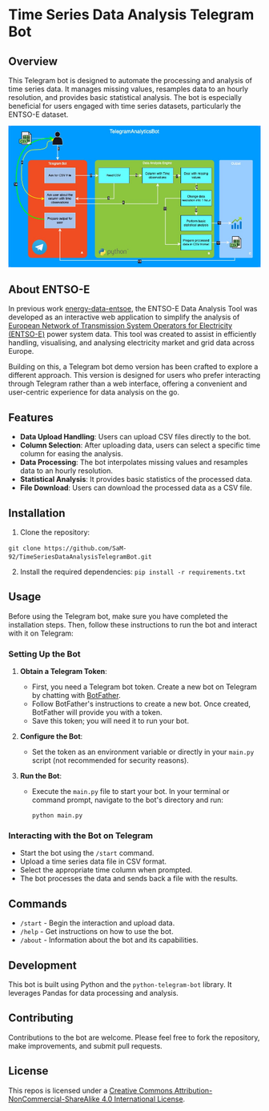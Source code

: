 # Time Series Data Analysis Telegram Bot

## Overview

This Telegram bot is designed to automate the processing and analysis of time series data. It manages missing values, resamples data to an hourly resolution, and provides basic statistical analysis. The bot is especially beneficial for users engaged with time series datasets, particularly the ENTSO-E dataset.

![overview](./images/overview.jpg)

## About ENTSO-E

In previous work [energy-data-entsoe](https://github.com/SaM-92/energy-data-entsoe/tree/main), the ENTSO-E Data Analysis Tool was developed as an interactive web application to simplify the analysis of [European Network of Transmission System Operators for Electricity (ENTSO-E)](https://transparency.entsoe.eu/) power system data. This tool was created to assist in efficiently handling, visualising, and analysing electricity market and grid data across Europe.

Building on this, a Telegram bot demo version has been crafted to explore a different approach. This version is designed for users who prefer interacting through Telegram rather than a web interface, offering a convenient and user-centric experience for data analysis on the go.



## Features

- **Data Upload Handling**: Users can upload CSV files directly to the bot.
- **Column Selection**: After uploading data, users can select a specific time column for easing the analysis.
- **Data Processing**: The bot interpolates missing values and resamples data to an hourly resolution.
- **Statistical Analysis**: It provides basic statistics of the processed data.
- **File Download**: Users can download the processed data as a CSV file.

## Installation

1. Clone the repository:

``` git clone https://github.com/SaM-92/TimeSeriesDataAnalysisTelegramBot.git ```

2. Install the required dependencies:
``` pip install -r requirements.txt ```


## Usage

Before using the Telegram bot, make sure you have completed the installation steps. Then, follow these instructions to run the bot and interact with it on Telegram:

### Setting Up the Bot

1. **Obtain a Telegram Token**:
   - First, you need a Telegram bot token. Create a new bot on Telegram by chatting with [BotFather](https://t.me/botfather).
   - Follow BotFather's instructions to create a new bot. Once created, BotFather will provide you with a token.
   - Save this token; you will need it to run your bot.

2. **Configure the Bot**:
   - Set the token as an environment variable or directly in your `main.py` script (not recommended for security reasons).

3. **Run the Bot**:
   - Execute the `main.py` file to start your bot. In your terminal or command prompt, navigate to the bot's directory and run:
     ```
     python main.py
     ```

### Interacting with the Bot on Telegram

- Start the bot using the `/start` command.
- Upload a time series data file in CSV format.
- Select the appropriate time column when prompted.
- The bot processes the data and sends back a file with the results.

## Commands

- `/start` - Begin the interaction and upload data.
- `/help` - Get instructions on how to use the bot.
- `/about` - Information about the bot and its capabilities.

## Development

This bot is built using Python and the `python-telegram-bot` library. It leverages Pandas for data processing and analysis.

## Contributing

Contributions to the bot are welcome. Please feel free to fork the repository, make improvements, and submit pull requests.

## License

This repos is licensed under a [Creative Commons Attribution-NonCommercial-ShareAlike 4.0 International License](https://creativecommons.org/licenses/by-nc-sa/4.0/).